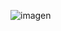 ![imagen](https://github.com/victorproye/PROMEGA-SHIELD/assets/123497594/ed4f94f1-5a5a-4fd2-9445-ac26ae895668)

